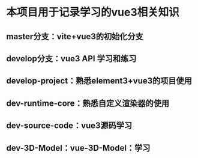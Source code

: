 <!--
 * @Author: Hongzf
 * @Date: 2022-10-10 15:15:56
 * @LastEditors: Hongzf
 * @LastEditTime: 2022-10-11 14:19:40
 * @Description: 
-->
# 本项目用于记录学习的vue3相关知识
## master分支：vite+vue3的初始化分支
## develop分支：vue3 API 学习和练习 
## develop-project：熟悉element3+vue3的项目使用
## dev-runtime-core：熟悉自定义渲染器的使用
## dev-source-code：vue3源码学习
## dev-3D-Model：vue-3D-Model：学习